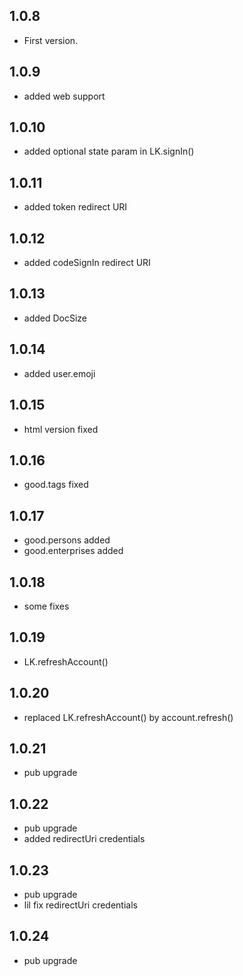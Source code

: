 ## 1.0.8

* First version.

## 1.0.9

* added web support

## 1.0.10

* added optional state param in LK.signIn()

## 1.0.11

* added token redirect URI

## 1.0.12

* added codeSignIn redirect URI

## 1.0.13

* added DocSize

## 1.0.14

* added user.emoji
  
## 1.0.15

* html version fixed

## 1.0.16

* good.tags fixed

## 1.0.17

* good.persons added
* good.enterprises added
  
## 1.0.18

* some fixes

## 1.0.19

* LK.refreshAccount()

## 1.0.20

* replaced LK.refreshAccount() by account.refresh()
  
## 1.0.21

* pub upgrade
  
## 1.0.22

* pub upgrade
* added redirectUri credentials
  
## 1.0.23

* pub upgrade
* lil fix redirectUri credentials

## 1.0.24

* pub upgrade
